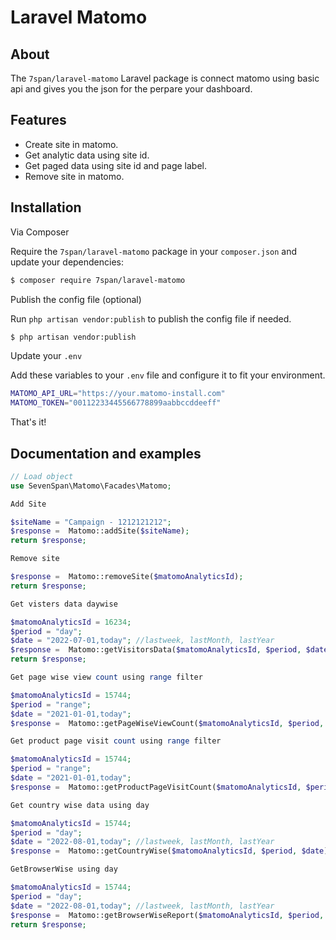 # Laravel Matomo

## About

The `7span/laravel-matomo` Laravel package is connect matomo using basic api and gives you the json for the perpare your dashboard.

## Features

 * Create site in matomo.
 * Get analytic data using site id.
 * Get paged data using site id and page label.
 * Remove site in matomo.

## Installation

Via Composer

Require the `7span/laravel-matomo` package in your `composer.json` and update your dependencies:
``` bash
$ composer require 7span/laravel-matomo
```

Publish the config file (optional)

Run `php artisan vendor:publish` to publish the config file if needed.
``` bash
$ php artisan vendor:publish
```

Update your `.env`

Add these variables to your `.env` file and configure it to fit your environment.
``` bash
MATOMO_API_URL="https://your.matomo-install.com"
MATOMO_TOKEN="00112233445566778899aabbccddeeff"
```

That's it!

## Documentation and examples 
```php
// Load object
use SevenSpan\Matomo\Facades\Matomo;

Add Site

$siteName = "Campaign - 1212121212";
$response =  Matomo::addSite($siteName);
return $response;

Remove site

$response =  Matomo::removeSite($matomoAnalyticsId);
return $response;

Get visters data daywise

$matomoAnalyticsId = 16234;
$period = "day";
$date = "2022-07-01,today"; //lastweek, lastMonth, lastYear
$response =  Matomo::getVisitorsData($matomoAnalyticsId, $period, $date);
return $response;

Get page wise view count using range filter

$matomoAnalyticsId = 15744;
$period = "range";
$date = "2021-01-01,today";
$response =  Matomo::getPageWiseViewCount($matomoAnalyticsId, $period, $date);

Get product page visit count using range filter

$matomoAnalyticsId = 15744;
$period = "range";
$date = "2021-01-01,today";
$response =  Matomo::getProductPageVisitCount($matomoAnalyticsId, $period, $date);

Get country wise data using day

$matomoAnalyticsId = 15744;
$period = "day";
$date = "2022-08-01,today"; //lastweek, lastMonth, lastYear
$response =  Matomo::getCountryWise($matomoAnalyticsId, $period, $date);

GetBrowserWise using day

$matomoAnalyticsId = 15744;
$period = "day";
$date = "2022-08-01,today"; //lastweek, lastMonth, lastYear
$response =  Matomo::getBrowserWiseReport($matomoAnalyticsId, $period, $date);
return $response;
